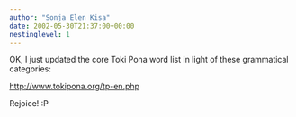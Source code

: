 ```yaml
---
author: "Sonja Elen Kisa"
date: 2002-05-30T21:37:00+00:00
nestinglevel: 1
---
```


OK, I just updated the core Toki Pona word list in light of these grammatical categories:

http://www.tokipona.org/tp-en.php

Rejoice! :P